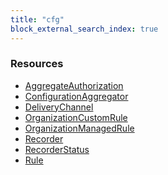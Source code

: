 ```yaml
---
title: "cfg"
block_external_search_index: true
---
```


<!-- WARNING: this file was generated by Pulumi Docs Generator. -->
<!-- Do not edit by hand unless you're certain you know what you are doing! -->

<h3>Resources</h3>
<ul class="api">
    <li><a href="aggregateauthorization"><span class="symbol resource"></span>AggregateAuthorization</a></li>
    <li><a href="configurationaggregator"><span class="symbol resource"></span>ConfigurationAggregator</a></li>
    <li><a href="deliverychannel"><span class="symbol resource"></span>DeliveryChannel</a></li>
    <li><a href="organizationcustomrule"><span class="symbol resource"></span>OrganizationCustomRule</a></li>
    <li><a href="organizationmanagedrule"><span class="symbol resource"></span>OrganizationManagedRule</a></li>
    <li><a href="recorder"><span class="symbol resource"></span>Recorder</a></li>
    <li><a href="recorderstatus"><span class="symbol resource"></span>RecorderStatus</a></li>
    <li><a href="rule"><span class="symbol resource"></span>Rule</a></li>
</ul>

